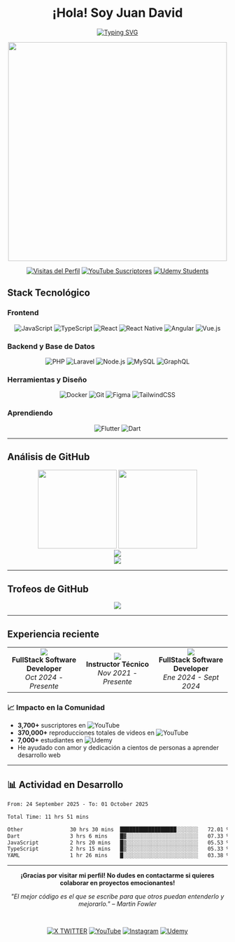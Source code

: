 <div align="center">
  <h1> ¡Hola! Soy Juan David </h1>
</div>

<div align="center">
  
[![Typing SVG](https://readme-typing-svg.demolab.com?font=Fira+Code&size=24&duration=3000&pause=1000&color=00D8FF&center=true&vCenter=true&width=600&lines=Desarrollador+de+Software+%F0%9F%87%A8%F0%9F%87%B4;Analista+de+Sistemas+TI;Creador+de+Contenido+%26+Instructor;Desarrollador+Full+Stack)](https://git.io/typing-svg)

<img src="https://user-images.githubusercontent.com/74038190/225813708-98b745f2-7d22-48cf-9150-083f1b00d6c9.gif" width="500">

[![Visitas del Perfil](https://komarev.com/ghpvc/?username=jdocdev&label=Visitas%20del%20perfil&color=00d8ff&style=for-the-badge)](https://github.com/jdocdev)
[![YouTube Suscriptores](https://img.shields.io/badge/YouTube-%2B3.7K%20Suscriptores-FF0000?style=for-the-badge&logo=youtube&logoColor=white)](https://youtube.com/@juandavid_dev)
[![Udemy Students](https://img.shields.io/badge/Udemy-7K%2B%20estudiantes-A435F0?style=for-the-badge&logo=udemy&logoColor=white)](https://www.udemy.com/user/juan-ortiz-155/)

</div>

## Stack Tecnológico

### Frontend

<div align="center">

![JavaScript](https://img.shields.io/badge/JavaScript-F7DF1E?style=for-the-badge&logo=javascript&logoColor=black)
![TypeScript](https://img.shields.io/badge/TypeScript-007ACC?style=for-the-badge&logo=typescript&logoColor=white)
![React](https://img.shields.io/badge/React-20232A?style=for-the-badge&logo=react&logoColor=61DAFB)
![React Native](https://img.shields.io/badge/React_Native-20232A?style=for-the-badge&logo=react&logoColor=61DAFB)
![Angular](https://img.shields.io/badge/Angular-DD0031?style=for-the-badge&logo=angular&logoColor=white)
![Vue.js](https://img.shields.io/badge/Vue.js-35495E?style=for-the-badge&logo=vue.js&logoColor=4FC08D)

</div>

### Backend y Base de Datos

<div align="center">

![PHP](https://img.shields.io/badge/PHP-777BB4?style=for-the-badge&logo=php&logoColor=white)
![Laravel](https://img.shields.io/badge/Laravel-FF2D20?style=for-the-badge&logo=laravel&logoColor=white)
![Node.js](https://img.shields.io/badge/Node.js-43853D?style=for-the-badge&logo=node.js&logoColor=white)
![MySQL](https://img.shields.io/badge/MySQL-005C84?style=for-the-badge&logo=mysql&logoColor=white)
![GraphQL](https://img.shields.io/badge/GraphQL-E10098?style=for-the-badge&logo=graphql&logoColor=white)

</div>

### Herramientas y Diseño

<div align="center">

![Docker](https://img.shields.io/badge/Docker-2496ED?style=for-the-badge&logo=docker&logoColor=white)
![Git](https://img.shields.io/badge/Git-F05032?style=for-the-badge&logo=git&logoColor=white)
![Figma](https://img.shields.io/badge/Figma-F24E1E?style=for-the-badge&logo=figma&logoColor=white)
![TailwindCSS](https://img.shields.io/badge/Tailwind_CSS-38B2AC?style=for-the-badge&logo=tailwind-css&logoColor=white)

</div>

### Aprendiendo

<div align="center">

![Flutter](https://img.shields.io/badge/Flutter-02569B?style=for-the-badge&logo=flutter&logoColor=white)
![Dart](https://img.shields.io/badge/Dart-0175C2?style=for-the-badge&logo=dart&logoColor=white)

</div>

---

## Análisis de GitHub

<div align="center">
  <img height="180em" src="https://github-readme-stats.vercel.app/api?username=jdocdev&show_icons=true&theme=tokyonight&hide_border=true&count_private=true&locale=es"/>
  <img height="180em" src="https://github-readme-stats.vercel.app/api/top-langs/?username=jdocdev&layout=compact&theme=tokyonight&hide_border=true&locale=es"/>
</div>

<div align="center">
  <img src="https://github-readme-streak-stats.herokuapp.com/?user=jdocdev&theme=tokyonight&hide_border=true&locale=es" />
</div>

<div align="center">
  <img src="https://github-profile-summary-cards.vercel.app/api/cards/profile-details?username=jdocdev&theme=tokyonight&hide_border=true" />
</div>

---

## Trofeos de GitHub

<div align="center">
  <img src="https://github-profile-trophy.vercel.app/api/?username=jdocdev&theme=tokyonight&no-frame=true&no-bg=true&row=1&column=6&locale=es" />
</div>

---

## Experiencia reciente

<div align="center">
  <table>
    <tr>
      <td align="center" width="33%">
        <img src="https://img.shields.io/badge/Granada%20Software-Actual-00D8FF?style=for-the-badge" />
        <br><strong>FullStack Software Developer</strong>
        <br><em>Oct 2024 - Presente</em>
      </td>
      <td align="center" width="33%">
        <img src="https://img.shields.io/badge/Creador%20de%20Contenido-Freelance-FF6B6B?style=for-the-badge" />
        <br><strong>Instructor Técnico</strong>
        <br><em>Nov 2021 - Presente</em>
      </td>
      <td align="center" width="33%">
        <img src="https://img.shields.io/badge/Wikan%20BPO-FullStack-6C3483?style=for-the-badge" />
        <br><strong>FullStack Software Developer</strong>
        <br><em>Ene 2024 - Sept 2024</em>
      </td>
    </tr>
  </table>
</div>

### 📈 Impacto en la Comunidad

-   **3,700+** suscriptores en ![YouTube]([https://img.shields.io/badge/YouTube-FF0000?style=for-the-badge&logo=youtube&logoColor=white](https://youtube.com/@juandavid_dev))
-   **370,000+** reproducciones totales de videos en ![YouTube]([https://img.shields.io/badge/YouTube-FF0000?style=for-the-badge&logo=youtube&logoColor=white](https://youtube.com/@juandavid_dev))
-   **7,000+** estudiantes en ![Udemy]([https://img.shields.io/badge/Udemy-A435F0?style=for-the-badge&logo=udemy&logoColor=white](https://www.udemy.com/user/juan-ortiz-155/))
-   He ayudado con amor y dedicación a cientos de personas a aprender desarrollo web

---

## 📊 Actividad en Desarrollo

<!--START_SECTION:waka-->

```txt
From: 24 September 2025 - To: 01 October 2025

Total Time: 11 hrs 51 mins

Other               30 hrs 30 mins  ██████████████████░░░░░░░   72.01 %
Dart                3 hrs 6 mins    █▓░░░░░░░░░░░░░░░░░░░░░░░   07.33 %
JavaScript          2 hrs 20 mins   █▒░░░░░░░░░░░░░░░░░░░░░░░   05.53 %
TypeScript          2 hrs 15 mins   █▒░░░░░░░░░░░░░░░░░░░░░░░   05.33 %
YAML                1 hr 26 mins    █░░░░░░░░░░░░░░░░░░░░░░░░   03.38 %
```

<!--END_SECTION:waka-->

---

<div align="center">

**¡Gracias por visitar mi perfil! No dudes en contactarme si quieres colaborar en proyectos emocionantes!**

_"El mejor código es el que se escribe para que otros puedan entenderlo y mejorarlo." – Martin Fowler_

</div>

<br>

<div align="center">

[![X TWITTER](https://img.shields.io/badge/%20TWITTER-383838?style=for-the-badge&logo=x&logoColor=white)](https://twitter.com/JuanDavid_Dev)
[![YouTube](https://img.shields.io/badge/YouTube-FF0000?style=for-the-badge&logo=youtube&logoColor=white)](https://youtube.com/@juandavid_dev)
[![Instagram](https://img.shields.io/badge/Instagram-E4405F?style=for-the-badge&logo=instagram&logoColor=white)](https://instagram.com/juandavid_dev)
[![Udemy](https://img.shields.io/badge/Udemy-A435F0?style=for-the-badge&logo=udemy&logoColor=white)](https://www.udemy.com/user/juan-ortiz-155/)

</div>
